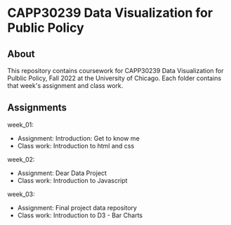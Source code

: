 # CAPP30239 Data Visualization for Public Policy
## About
This repository contains coursework for CAPP30239 Data Visualization for Pulblic Policy, Fall 2022 at the University of Chicago. Each folder contains that week's assignment and class work.

## Assignments

week_01: 
  * Assignment: Introduction: Get to know me 
  * Class work: Introduction to html and css
          
week_02: 
  * Assignment: Dear Data Project
  * Class work: Introduction to Javascript
  
week_03:
  * Assignment: Final project data repository 
  * Class work: Introduction to D3 - Bar Charts
